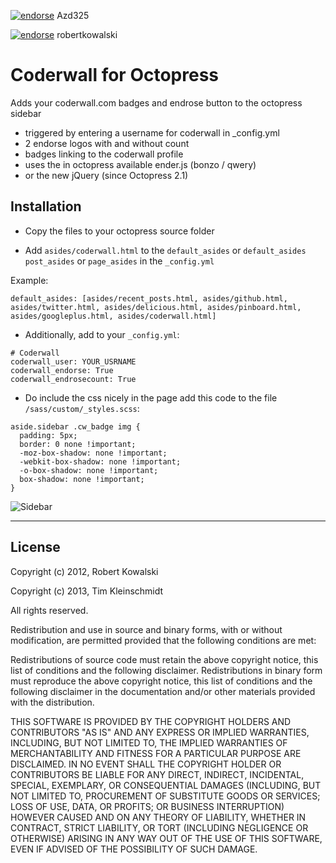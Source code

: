 [![endorse](http://api.coderwall.com/Azd325/endorse.png)](http://coderwall.com/Azd325) Azd325

[![endorse](http://api.coderwall.com/robertkowalski/endorse.png)](http://coderwall.com/robertkowalski) robertkowalski


Coderwall for Octopress
=======================

Adds your coderwall.com badges and endrose button to the octopress sidebar

 * triggered by entering a username for coderwall in _config.yml
 * 2 endorse logos with and without count
 * badges linking to the coderwall profile
 * uses the in octopress available ender.js (bonzo / qwery)
 * or the new jQuery (since Octopress 2.1)


Installation
------------

 - Copy the files to your octopress source folder

 - Add ```asides/coderwall.html``` to the ```default_asides``` or ```default_asides``` ```post_asides``` or ```page_asides``` in the ```_config.yml```

Example:

```
default_asides: [asides/recent_posts.html, asides/github.html, asides/twitter.html, asides/delicious.html, asides/pinboard.html, asides/googleplus.html, asides/coderwall.html]
```

 - Additionally, add to your ```_config.yml```:

```
# Coderwall
coderwall_user: YOUR_USRNAME
coderwall_endorse: True
coderwall_endrosecount: True
```

 - Do include the css nicely in the page add this code to the file ```/sass/custom/_styles.scss```:

```
aside.sidebar .cw_badge img {
  padding: 5px;
  border: 0 none !important;
  -moz-box-shadow: none !important;
  -webkit-box-shadow: none !important;
  -o-box-shadow: none !important;
  box-shadow: none !important;
}
```


![Sidebar](http://robertkowalski.github.com/octopress-coderwall/sidebar.png)

---------------------------------------


License
-------

Copyright (c) 2012, Robert Kowalski

Copyright (c) 2013, Tim Kleinschmidt

All rights reserved.

Redistribution and use in source and binary forms, with or without modification, are permitted provided that the following conditions are met:

Redistributions of source code must retain the above copyright notice, this list of conditions and the following disclaimer.
Redistributions in binary form must reproduce the above copyright notice, this list of conditions and the following disclaimer in the documentation and/or other materials provided with the distribution.


THIS SOFTWARE IS PROVIDED BY THE COPYRIGHT HOLDERS AND CONTRIBUTORS "AS IS" AND ANY EXPRESS OR IMPLIED WARRANTIES, INCLUDING, BUT NOT LIMITED TO, THE IMPLIED WARRANTIES OF MERCHANTABILITY AND FITNESS FOR A PARTICULAR PURPOSE ARE DISCLAIMED. IN NO EVENT SHALL THE COPYRIGHT HOLDER OR CONTRIBUTORS BE LIABLE FOR ANY DIRECT, INDIRECT, INCIDENTAL, SPECIAL, EXEMPLARY, OR CONSEQUENTIAL DAMAGES (INCLUDING, BUT NOT LIMITED TO, PROCUREMENT OF SUBSTITUTE GOODS OR SERVICES; LOSS OF USE, DATA, OR PROFITS; OR BUSINESS INTERRUPTION) HOWEVER CAUSED AND ON ANY THEORY OF LIABILITY, WHETHER IN CONTRACT, STRICT LIABILITY, OR TORT (INCLUDING NEGLIGENCE OR OTHERWISE) ARISING IN ANY WAY OUT OF THE USE OF THIS SOFTWARE, EVEN IF ADVISED OF THE POSSIBILITY OF SUCH DAMAGE.

